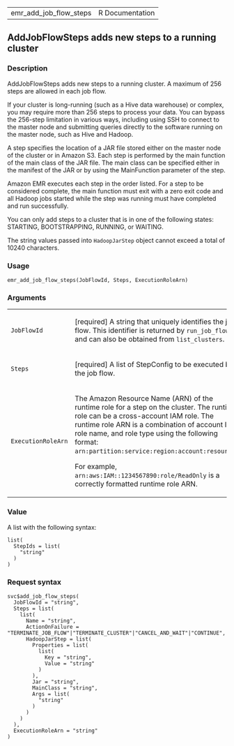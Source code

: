 <table style="width: 100%;">
<tbody>
<tr class="odd">
<td>emr_add_job_flow_steps</td>
<td style="text-align: right;">R Documentation</td>
</tr>
</tbody>
</table>

## AddJobFlowSteps adds new steps to a running cluster

### Description

AddJobFlowSteps adds new steps to a running cluster. A maximum of 256
steps are allowed in each job flow.

If your cluster is long-running (such as a Hive data warehouse) or
complex, you may require more than 256 steps to process your data. You
can bypass the 256-step limitation in various ways, including using SSH
to connect to the master node and submitting queries directly to the
software running on the master node, such as Hive and Hadoop.

A step specifies the location of a JAR file stored either on the master
node of the cluster or in Amazon S3. Each step is performed by the main
function of the main class of the JAR file. The main class can be
specified either in the manifest of the JAR or by using the MainFunction
parameter of the step.

Amazon EMR executes each step in the order listed. For a step to be
considered complete, the main function must exit with a zero exit code
and all Hadoop jobs started while the step was running must have
completed and run successfully.

You can only add steps to a cluster that is in one of the following
states: STARTING, BOOTSTRAPPING, RUNNING, or WAITING.

The string values passed into `HadoopJarStep` object cannot exceed a
total of 10240 characters.

### Usage

    emr_add_job_flow_steps(JobFlowId, Steps, ExecutionRoleArn)

### Arguments

<table>
<colgroup>
<col style="width: 35%" />
<col style="width: 65%" />
</colgroup>
<tbody>
<tr class="odd">
<td><code id="emr_add_job_flow_steps_:_JobFlowId">JobFlowId</code></td>
<td><p>[required] A string that uniquely identifies the job flow. This
identifier is returned by <code>run_job_flow</code> and can also be
obtained from <code>list_clusters</code>.</p></td>
</tr>
<tr class="even">
<td><code id="emr_add_job_flow_steps_:_Steps">Steps</code></td>
<td><p>[required] A list of StepConfig to be executed by the job
flow.</p></td>
</tr>
<tr class="odd">
<td><code
id="emr_add_job_flow_steps_:_ExecutionRoleArn">ExecutionRoleArn</code></td>
<td><p>The Amazon Resource Name (ARN) of the runtime role for a step on
the cluster. The runtime role can be a cross-account IAM role. The
runtime role ARN is a combination of account ID, role name, and role
type using the following format:
<code>arn:partition:service:region:account:resource</code>.</p>
<p>For example, <code
style="white-space: pre;">⁠arn:aws:IAM::1234567890:role/ReadOnly⁠</code>
is a correctly formatted runtime role ARN.</p></td>
</tr>
</tbody>
</table>

### Value

A list with the following syntax:

    list(
      StepIds = list(
        "string"
      )
    )

### Request syntax

    svc$add_job_flow_steps(
      JobFlowId = "string",
      Steps = list(
        list(
          Name = "string",
          ActionOnFailure = "TERMINATE_JOB_FLOW"|"TERMINATE_CLUSTER"|"CANCEL_AND_WAIT"|"CONTINUE",
          HadoopJarStep = list(
            Properties = list(
              list(
                Key = "string",
                Value = "string"
              )
            ),
            Jar = "string",
            MainClass = "string",
            Args = list(
              "string"
            )
          )
        )
      ),
      ExecutionRoleArn = "string"
    )
